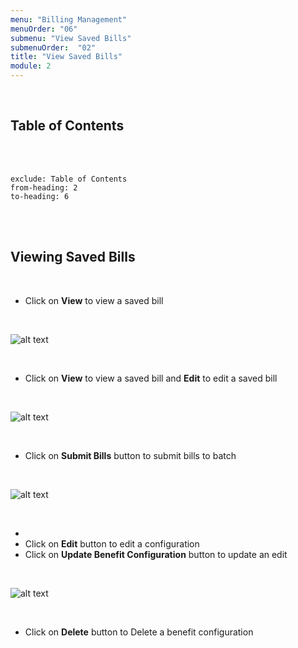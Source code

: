 ```yaml
---
menu: "Billing Management"
menuOrder: "06"
submenu: "View Saved Bills"
submenuOrder:  "02"
title: "View Saved Bills"
module: 2
---
```


<br />

## Table of Contents

<br />
<br />

```toc
exclude: Table of Contents
from-heading: 2
to-heading: 6
```

<br />
<br />


## Viewing Saved Bills
<br />

* Click on **View** to view a saved bill


<br />

  ![alt text](/images/vieweSavedBills.png "Title")

<br />

* Click on **View** to view a saved bill and **Edit** to edit a saved bill 


<br />

  ![alt text](/images/view-editSavedBill.png "Title")

<br />

* Click on **Submit Bills** button to submit bills to batch
<br />

  ![alt text](/images/SubmitBillsButton.png "Title")

<br />

* 
* Click on **Edit** button to edit a configuration
* Click on **Update Benefit Configuration** button to update an edit  


<br />

  ![alt text](/images/EditBenefitCategory.png "Title")

<br />


* Click on **Delete** button to Delete  a benefit configuration


<br />

  <!-- ![alt text](/images/DeleteBenefitConfiguration.png "Title")

<br />

* Enter teacher's First Name
* Enter teacher's Surname
* Type teacher's password
* Confirm teacher's password
* Click on the **check box** to agree to terms and condition
* Click on **Sign Up** button to create teacher's account and direct you to teacher's dashboard

<br />
<br /> -->

